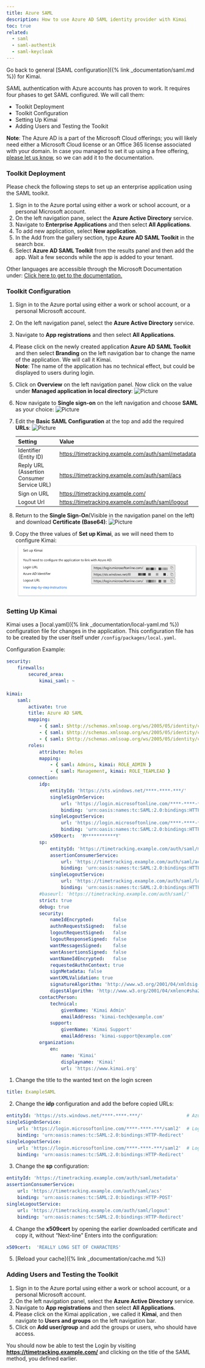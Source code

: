 ```yaml
---
title: Azure SAML
description: How to use Azure AD SAML identity provider with Kimai
toc: true
related:
  - saml
  - saml-authentik
  - saml-keycloak
---
```


Go back to general [SAML configuration]({% link _documentation/saml.md %}) for Kimai. 

SAML authentication with Azure accounts has proven to work. It requires four phases to get SAML configured. We will call them:
* Toolkit Deployment
* Toolkit Configuration
* Setting Up Kimai
* Adding Users and Testing the Toolkit

**Note**: The Azure AD is a part of the Microsoft Cloud offerings; you will likely need either a Microsoft Cloud license 
or an Office 365 license associated with your domain. In case you managed to set it up using a free offering,  
[please let us know](https://github.com/kevinpapst/kimai2/discussions), so we can add it to the documentation. 

### Toolkit Deployment
Please check the following steps to set up an enterprise application using the SAML toolkit.

1. Sign in to the Azure portal using either a work or school account, or a personal Microsoft account.
2. On the left navigation pane, select the **Azure Active Directory** service.
3. Navigate to **Enterprise Applications** and then select **All Applications**.
4. To add new application, select **New application**.
5. In the Add from the gallery section, type **Azure AD SAML Toolkit** in the search box.
6. Select **Azure AD SAML Toolkit** from the results panel and then add the app. Wait a few seconds while the app is added to your tenant.

Other languages are accessible through the Microsoft Documentation under: 
[Click here to get to the documentation.](https://docs.microsoft.com/en-us/azure/active-directory/saas-apps/saml-toolkit-tutorial#adding-azure-ad-saml-toolkit-from-the-gallery)

### Toolkit Configuration

1. Sign in to the Azure portal using either a work or school account, or a personal Microsoft account.
2. On the left navigation panel, select the **Azure Active Directory** service.
3. Navigate to **App registrations** and then select **All Applications**.
4. Please click on the newly created application **Azure AD SAML Toolkit** and then select **Branding** on the left navigation bar to change the name of the application. We will call it Kimai.  
**Note**: The name of the application has no technical effect, but could be displayed to users during login.
5. Click on **Overview** on the left navigation panel. Now click on the value under **Managed application in local directory**:
![Picture](/images/documentation/azure-saml-pic1.png)
6. Now navigate to **Single sign-on** on the left navigation and choose **SAML** as your choice:
![Picture](/images/documentation/azure-saml-pic2.png)
7. Edit the **Basic SAML Configuration** at the top and add the required **URLs**:
![Picture](/images/documentation/azure-saml-pic3.png)

    | Setting                                    | Value                                               |
    |--------------------------------------------|-----------------------------------------------------|
    | Identifier (Entity ID)                     | https://timetracking.example.com/auth/saml/metadata |
    | Reply URL (Assertion Consumer Service URL) | https://timetracking.example.com/auth/saml/acs      |
    | Sign on URL                                | https://timetracking.example.com/                   |
    | Logout Url                                 | https://timetracking.example.com/auth/saml/logout   |

9. Return to the **Single Sign-On**(Visible in the navigation panel on the left) and download **Certificate (Base64)**:
![Picture](/images/documentation/azure-saml-pic6.png) 
10. Copy the three values of **Set up Kimai**, as we will need them to configure Kimai:
![Picture](/images/documentation/azure-saml-pic7.png)

### Setting Up Kimai
Kimai uses a [local.yaml]({% link _documentation/local-yaml.md %}) configuration file for changes in the application. This configuration file has to be created by the user itself under `/config/packages/local.yaml`.

Configuration Example:
```yaml
security:
    firewalls:
        secured_area:
            kimai_saml: ~

kimai:
    saml:
        activate: true
        title: Azure AD SAML
        mapping:
            - { saml: $http://schemas.xmlsoap.org/ws/2005/05/identity/claims/name, kimai: username }
            - { saml: $http://schemas.xmlsoap.org/ws/2005/05/identity/claims/emailaddress, kimai: email }
            - { saml: $http://schemas.xmlsoap.org/ws/2005/05/identity/claims/givenname $http://schemas.xmlsoap.org/ws/2005/05/identity/claims/surname, kimai: alias }
        roles:
            attribute: Roles
            mapping:
                - { saml: Admins, kimai: ROLE_ADMIN }
                - { saml: Management, kimai: ROLE_TEAMLEAD }
        connection:
            idp:
                entityId: 'https://sts.windows.net/****-****-***/'
                singleSignOnService:
                    url: 'https://login.microsoftonline.com/****-****-***/saml2'
                    binding: 'urn:oasis:names:tc:SAML:2.0:bindings:HTTP-Redirect'
                singleLogoutService:
                    url: 'https://login.microsoftonline.com/****-****-***/saml2'
                    binding: 'urn:oasis:names:tc:SAML:2.0:bindings:HTTP-Redirect'
                x509cert:  'M***********Y'
            sp:
                entityId: 'https://timetracking.example.com/auth/saml/metadata'
                assertionConsumerService:
                    url: 'https://timetracking.example.com/auth/saml/acs'
                    binding: 'urn:oasis:names:tc:SAML:2.0:bindings:HTTP-POST'
                singleLogoutService:
                    url: 'https://timetracking.example.com/auth/saml/logout'
                    binding: 'urn:oasis:names:tc:SAML:2.0:bindings:HTTP-Redirect'
            #baseurl: 'https://timetracking.example.com/auth/saml/'
            strict: true
            debug: true
            security:
                nameIdEncrypted:       false
                authnRequestsSigned:   false
                logoutRequestSigned:   false
                logoutResponseSigned:  false
                wantMessagesSigned:    false
                wantAssertionsSigned:  false
                wantNameIdEncrypted:   false
                requestedAuthnContext: true
                signMetadata: false
                wantXMLValidation: true
                signatureAlgorithm: 'http://www.w3.org/2001/04/xmldsig-more#rsa-sha256'
                digestAlgorithm: 'http://www.w3.org/2001/04/xmlenc#sha256'
            contactPerson:
                technical:
                    givenName: 'Kimai Admin'
                    emailAddress: 'kimai-tech@example.com'
                support:
                    givenName: 'Kimai Support'
                    emailAddress: 'kimai-support@example.com'
            organization:
                en:
                    name: 'Kimai'
                    displayname: 'Kimai'
                    url: 'https://www.kimai.org'
```

1. Change the title to the wanted text on the login screen
```yaml
title: ExampleSAML
```

2. Change the **idp** configuration and add the before copied URLs:
```yaml
entityId: 'https://sts.windows.net/****-****-***/'                # Azure AD Identifier
singleSignOnService:
    url: 'https://login.microsoftonline.com/****-****-***/saml2'  # Login URL
    binding: 'urn:oasis:names:tc:SAML:2.0:bindings:HTTP-Redirect'
singleLogoutService:
    url: 'https://login.microsoftonline.com/****-****-***/saml2'  # Logout URL
    binding: 'urn:oasis:names:tc:SAML:2.0:bindings:HTTP-Redirect'
```

3. Change the **sp** configuration:
```yaml
entityId: 'https://timetracking.example.com/auth/saml/metadata'
assertionConsumerService:
    url: 'https://timetracking.example.com/auth/saml/acs'
    binding: 'urn:oasis:names:tc:SAML:2.0:bindings:HTTP-POST'
singleLogoutService:
    url: 'https://timetracking.example.com/auth/saml/logout'
    binding: 'urn:oasis:names:tc:SAML:2.0:bindings:HTTP-Redirect'
```

4. Change the **x509cert** by opening the earlier downloaded certificate and copy it, without “Next-line” Enters into the configuration:
```yaml
x509cert:  'REALLY LONG SET OF CHARACTERS'
```

5. [Reload your cache]({% link _documentation/cache.md %}) 

### Adding Users and Testing the Toolkit

1. Sign in to the Azure portal using either a work or school account, or a personal Microsoft account.
2. On the left navigation panel, select the **Azure Active Directory** service.
3. Navigate to **App registrations** and then select **All Applications**.
4. Please click on the Kimai application , we called it **Kimai**, and then navigate to **Users and groups** on the left navigation bar.
5. Click on **Add user/group** and add the groups or users, who should have access.

You should now be able to test the Login by visiting **https://timetracking.example.com/** and clicking on the title of the SAML method, you defined earlier.
